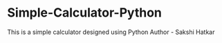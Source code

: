 # Simple-Calculator-Python
This is a simple calculator designed using Python
Author - Sakshi Hatkar
